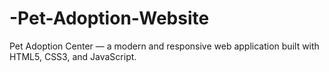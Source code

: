 # -Pet-Adoption-Website
 Pet Adoption Center — a modern and responsive web application built with HTML5, CSS3, and JavaScript.
